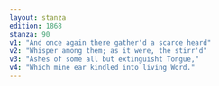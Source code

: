 ```yaml
---
layout: stanza
edition: 1868
stanza: 90
v1: "And once again there gather'd a scarce heard"
v2: "Whisper among them; as it were, the stirr'd"
v3: "Ashes of some all but extinguisht Tongue,"
v4: "Which mine ear kindled into living Word."
---
```

